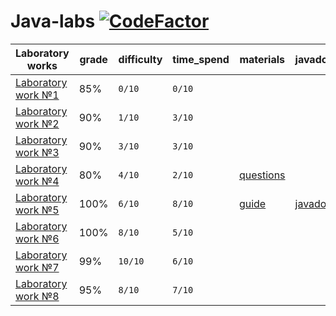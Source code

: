 # Java-labs [![CodeFactor](https://www.codefactor.io/repository/github/worthant/java-labs/badge)](https://www.codefactor.io/repository/github/worthant/java-labs)

| Laboratory works             | grade | difficulty | time_spend | materials                                                                                                     | javadoc                                          |
| ---------------------------- | ----- | ---------- | ---------- | ------------------------------------------------------------------------------------------------------------- | ------------------------------------------------ |
| [Laboratory work №1](./lab1) | 85%   | `0/10`     | `0/10`     |                                                                                                               |                                                  |
| [Laboratory work №2](./lab2) | 90%   | `1/10`     | `3/10`     |                                                                                                               |                                                  |
| [Laboratory work №3](./lab3) | 90%   | `3/10`     | `3/10`     |                                                                                                               |                                                  |
| [Laboratory work №4](./lab4) | 80%   | `4/10`     | `2/10`     | [questions](https://docs.google.com/document/d/1Taf-X0wgn1qAw74n5DjuNcbWJqFeCFkURIQ17130BB4/edit?usp=sharing) |                                                  |
| [Laboratory work №5](./lab5) | 100%  | `6/10`     | `8/10`     | [guide](./docs/guides/lab5_guide1.pdf)                                                                        | [javadoc](https://worthant.github.io/Java-labs/) |
| [Laboratory work №6](./lab6) | 100%  | `8/10`     | `5/10`     |                                                                                                               |                                                  |
| [Laboratory work №7](./lab7) | 99%   | `10/10`    | `6/10`     |                                                                                                               |                                                  |
| [Laboratory work №8](./lab8) | 95%   | `8/10`     | `7/10`     |                                                                                                               |                                                  |
